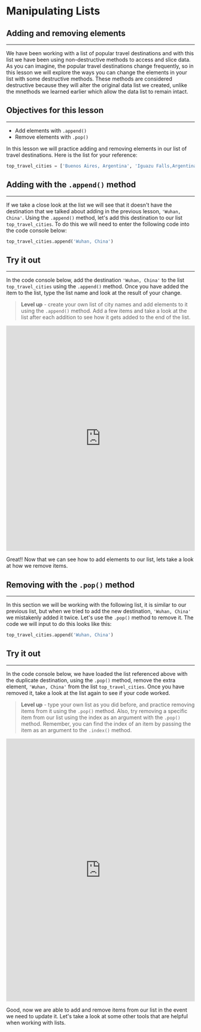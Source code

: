 # Manipulating Lists

## Adding and removing elements

***

We have been working with a list of popular travel destinations and with this list we have been using non-destructive methods to access and slice data.  As you can imagine, the popular travel destinations change frequently, so in this lesson we will explore the ways you can change the elements in your list with some destructive methods.  These methods are considered destructive because they will alter the original data list we created, unlike the mnethods we learned earlier which allow the data list to remain intact.

## Objectives for this lesson

***

* Add elements with `.append()`
* Remove elements with `.pop()`

In this lesson we will practice adding and removing elements in our list of travel destinations.  Here is the list for your reference:

```python
top_travel_cities = ['Buenos Aires, Argentina', 'Iguazu Falls,Argentina', 'Los Cabos, Mexico', 'Walla Walla Valley, Washington', 'Albuquerque, New Mexico', 'Greenville, South Carolina', 'Toronto, Canada', 'Archipelago Sea', 'Salina Island, Sicily', 'Solta, Croatia', 'Marakesh, Morocco', 'Pyeongchang, South Korea']
```
## Adding with the `.append()` method

***

If we take a close look at the list we will see that it doesn't have the destination that we talked about adding in the previous lesson, `'Wuhan, China'`.  Using the `.append()` method, let's add this destination to our list `top_travel_cities`.  To do this we will need to enter the following code into the code console below:

```python
top_travel_cities.append('Wuhan, China')
```

## Try it out

***

In the code console below, add the destination `'Wuhan, China'` to the list `top_travel_cities` using the `.append()` method.  Once you have added the item to the list, type the list name and look at the result of your change.
>**Level up** - create your own list of city names and add elements to it using the `.append()` method.  Add a few items and take a look at the list after each addition to see how it gets added to the end of the list.

<iframe frameborder="0" width="100%" height="600" src="https://repl.it/@DSExperience/CitiesTry5?lite=true"></iframe>

Great!! Now that we can see how to add elements to our list, lets take a look at how we remove items.

## Removing with the `.pop()` method

***

In this section we will be working with the following list, it is similar to our previous list, but when we tried to add the new destination, `'Wuhan, China'` we mistakenly added it twice.  Let's use the `.pop()` method to remove it.  The code we will input to do this looks like this:

```python
top_travel_cities.append('Wuhan, China')
```

## Try it out

***

In the code console below, we have loaded the list referenced above with the duplicate destination, using the `.pop()` method, remove the extra element, `'Wuhan, China'` from the list `top_travel_cities`. Once you have removed it, take a look at the list again to see if your code worked.
>**Level up** - type your own list as you did before, and practice removing items from it using the `.pop()` method.  Also, try removing a specific item from our list using the index as an argument with the `.pop()` method.  Remember, you can find the index of an item by passing the item as an argument to the `.index()` method.

<iframe frameborder="0" width="100%" height="700" src="https://repl.it/@DSExperience/CitiesTry6?lite=true"></iframe>

Good, now we are able to add and remove items from our list in the event we need to update it.  Let's take a look at some other tools that are helpful when working with lists.